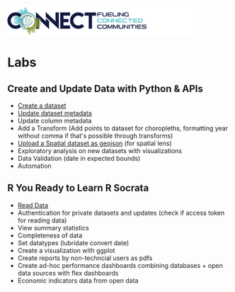 ![Tyler Connect](https://github.com/aliciatb/connect/blob/master/images/connect_logo.png)

# Labs

## Create and Update Data with Python & APIs

- [Create a dataset](notebooks/create_dataset.ipynb)
- [Update dataset metadata](notebooks/update_dataset_metadata.ipynb)
- Update column metadata
- Add a Transform (Add points to dataset for choropleths, formatting year without comma if that's possible through transforms)
- [Upload a Spatial dataset as geojson](notebooks/create_dataset_geojson.ipynb) (for spatial lens)
- Exploratory analysis on new datasets with visualizations
- Data Validation (date in expected bounds)
- Automation

## R You Ready to Learn R Socrata

- [Read Data](https://aliciatb.github.io/connect/read_data.html)
- Authentication for private datasets and updates (check if access token for reading data)
- View summary statistics
- Completeness of data
- Set datatypes (lubridate convert date)
- Create a visualization with ggplot
- Create reports by non-techncial users as pdfs
- Create ad-hoc performance dashboards combining databases + open data sources with flex dashboards
- Economic indicators data from open data
